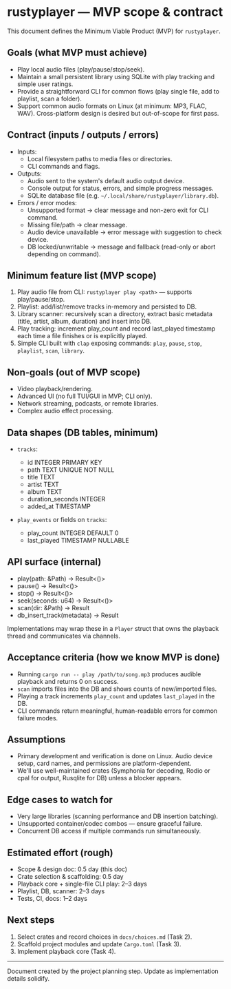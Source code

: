 # rustyplayer — MVP scope & contract

This document defines the Minimum Viable Product (MVP) for `rustyplayer`.

## Goals (what MVP must achieve)
- Play local audio files (play/pause/stop/seek).
- Maintain a small persistent library using SQLite with play tracking and simple user ratings.
- Provide a straightforward CLI for common flows (play single file, add to playlist, scan a folder).
- Support common audio formats on Linux (at minimum: MP3, FLAC, WAV). Cross-platform design is desired but out-of-scope for first pass.

## Contract (inputs / outputs / errors)
- Inputs:
  - Local filesystem paths to media files or directories.
  - CLI commands and flags.
- Outputs:
  - Audio sent to the system's default audio output device.
  - Console output for status, errors, and simple progress messages.
  - SQLite database file (e.g. `~/.local/share/rustyplayer/library.db`).
- Errors / error modes:
  - Unsupported format -> clear message and non-zero exit for CLI command.
  - Missing file/path -> clear message.
  - Audio device unavailable -> error message with suggestion to check device.
  - DB locked/unwritable -> message and fallback (read-only or abort depending on command).

## Minimum feature list (MVP scope)
1. Play audio file from CLI: `rustyplayer play <path>` — supports play/pause/stop.
2. Playlist: add/list/remove tracks in-memory and persisted to DB.
3. Library scanner: recursively scan a directory, extract basic metadata (title, artist, album, duration) and insert into DB.
4. Play tracking: increment play_count and record last_played timestamp each time a file finishes or is explicitly played.
5. Simple CLI built with `clap` exposing commands: `play`, `pause`, `stop`, `playlist`, `scan`, `library`.

## Non-goals (out of MVP scope)
- Video playback/rendering.
- Advanced UI (no full TUI/GUI in MVP; CLI only).
- Network streaming, podcasts, or remote libraries.
- Complex audio effect processing.

## Data shapes (DB tables, minimum)
- `tracks`:
  - id INTEGER PRIMARY KEY
  - path TEXT UNIQUE NOT NULL
  - title TEXT
  - artist TEXT
  - album TEXT
  - duration_seconds INTEGER
  - added_at TIMESTAMP

- `play_events` or fields on `tracks`:
  - play_count INTEGER DEFAULT 0
  - last_played TIMESTAMP NULLABLE

## API surface (internal)
- play(path: &Path) -> Result<()>
- pause() -> Result<()>
- stop() -> Result<()>
- seek(seconds: u64) -> Result<()>
- scan(dir: &Path) -> Result<ImportSummary>
- db_insert_track(metadata) -> Result<TrackId>

Implementations may wrap these in a `Player` struct that owns the playback thread and communicates via channels.

## Acceptance criteria (how we know MVP is done)
- Running `cargo run -- play /path/to/song.mp3` produces audible playback and returns 0 on success.
- `scan` imports files into the DB and shows counts of new/imported files.
- Playing a track increments `play_count` and updates `last_played` in the DB.
- CLI commands return meaningful, human-readable errors for common failure modes.

## Assumptions
- Primary development and verification is done on Linux. Audio device setup, card names, and permissions are platform-dependent.
- We'll use well-maintained crates (Symphonia for decoding, Rodio or cpal for output, Rusqlite for DB) unless a blocker appears.

## Edge cases to watch for
- Very large libraries (scanning performance and DB insertion batching).
- Unsupported container/codec combos — ensure graceful failure.
- Concurrent DB access if multiple commands run simultaneously.

## Estimated effort (rough)
- Scope & design doc: 0.5 day (this doc)
- Crate selection & scaffolding: 0.5 day
- Playback core + single-file CLI play: 2–3 days
- Playlist, DB, scanner: 2–3 days
- Tests, CI, docs: 1–2 days

## Next steps
1. Select crates and record choices in `docs/choices.md` (Task 2).
2. Scaffold project modules and update `Cargo.toml` (Task 3).
3. Implement playback core (Task 4).

---
Document created by the project planning step. Update as implementation details solidify.
